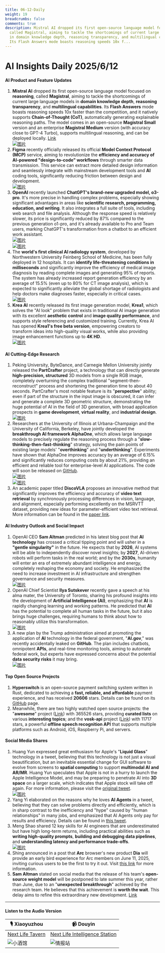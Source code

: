 ```yaml
---
title: 06-12-Daily
weight: 19
breadcrumbs: false
comments: true
description: Mistral AI dropped its first open-source language model focused on reasoning,
  called Magistral, aiming to tackle the shortcomings of current large language models
  in domain knowledge depth, reasoning transparency, and multilingual capabilities.
  Its Flash Answers mode boasts reasoning speeds 10x f...
---
```

# AI Insights Daily 2025/6/12

#### **AI Product and Feature Updates**

1.  **Mistral AI** dropped its first open-source language model focused on **reasoning**, called **Magistral**, aiming to tackle the shortcomings of current large language models in **domain knowledge depth**, **reasoning transparency**, and **multilingual capabilities**. Its **Flash Answers** mode boasts reasoning speeds 10x faster than the competition, and it natively supports **Chain-of-Thought (CoT)**, automatically generating explainable reasoning paths. The model comes in an open-source **Magistral Small** version and an enterprise **Magistral Medium** version (with accuracy close to GPT-4 Turbo), supports multilingual reasoning, and can be deployed locally. [Link](https://mistral.ai/news/magistral)
     <br/> [![图片](https://assets-v2.circle.so/1ktkb1h1bolve7kykg6lziw7jov1)](https://assets-v2.circle.so/1ktkb1h1bolve7kykg6lziw7jov1) <br/>
2.  **Figma** recently officially released its official **Model Context Protocol (MCP)** service, aiming to revolutionize the **efficiency and accuracy of AI-powered "design-to-code" workflows** through smarter data transmission. This service can extract more detailed design information and seamlessly integrate with mainstream development tools and **AI** coding tools, significantly reducing friction between design and development.
     <br/> [![图片](https://autoproxy.justlikemaki.vip/?pp=https://pic.chinaz.com/2025/0611/6388523888922649161116355.jpg)](https://autoproxy.justlikemaki.vip/?pp=https://pic.chinaz.com/2025/0611/6388523888922649161116355.jpg) <br/>
3.  **OpenAI** recently launched **ChatGPT's brand-new upgraded model, o3-pro**. It's more precise in handling complex problems, especially showing significant advantages in areas like **scientific research, programming, education, and writing**. It also integrates a full suite of tools, including web search and file analysis. Although the response speed is relatively slower, its price is significantly reduced by 87% compared to the previous generation o1-pro, and it's already available to Pro and Team users, marking ChatGPT's transformation from a chatbot to an efficient work assistant.
     <br/> [![图片](https://autoproxy.justlikemaki.vip/?pp=https://pic.chinaz.com/2025/0611/6388522995750601489730264.png)](https://autoproxy.justlikemaki.vip/?pp=https://pic.chinaz.com/2025/0611/6388522995750601489730264.png) <br/> [![图片](https://autoproxy.justlikemaki.vip/?pp=https://pic.chinaz.com/2025/0611/6388522996825463752393708.png)](https://autoproxy.justlikemaki.vip/?pp=https://pic.chinaz.com/2025/0611/6388522996825463752393708.png) <br/>
4.  The **world's first clinical AI radiology system**, developed by Northwestern University Feinberg School of Medicine, has been fully deployed in 12 hospitals. It can **identify life-threatening conditions in milliseconds** and significantly improve the efficiency of medical image diagnosis by reading complete images and generating 95% of reports. The system has already increased report generation efficiency by an average of 15.5% (even up to 80% for CT image analysis), which is expected to significantly alleviate the global shortage of radiologists and help doctors make diagnoses faster, especially in critical cases.
     <br/> [![图片](https://autoproxy.justlikemaki.vip/?pp=https://pic.chinaz.com/picmap/202307181418295015_2.jpg)](https://autoproxy.justlikemaki.vip/?pp=https://pic.chinaz.com/picmap/202307181418295015_2.jpg) <br/>
5.  **Krea AI** recently released its first image generation model, **Krea1**, which solves the "AI look" problem that exists in traditional AI image generation with its excellent **aesthetic control** and **image quality performance**, and supports style referencing and customized training. Currently, Krea AI has opened **Krea1's free beta version**, empowering creators to transform ideas into high-quality visual works, while also providing image enhancement functions up to **4K HD**.
     <br/> [![图片](https://autoproxy.justlikemaki.vip/?pp=https://pic.chinaz.com/2025/0611/6388522900588735216957802.png)](https://autoproxy.justlikemaki.vip/?pp=https://pic.chinaz.com/2025/0611/6388522900588735216957802.png) <br/>

#### **AI Cutting-Edge Research**

1.  Peking University, ByteDance, and Carnegie Mellon University jointly released the **PartCrafter** project, a technology that can directly generate **high-precision, structured** 3D models from a single RGB image, completely overturning the complex traditional "segment-then-reconstruct" process and shortening the generation time to about 40 seconds. PartCrafter's most notable feature is its "**perspective**" ability; even if part of the structure in the input image is obscured, it can infer and generate a complete 3D geometric structure, demonstrating the huge potential of AI in the field of 3D generation, with broad application prospects in **game development**, **virtual reality**, and **industrial design**.
     <br/> [![图片](https://autoproxy.justlikemaki.vip/?pp=https://pic.chinaz.com/2025/0611/6388525842061362121470345.png)](https://autoproxy.justlikemaki.vip/?pp=https://pic.chinaz.com/2025/0611/6388525842061362121470345.png) <br/>
2.  Researchers at the University of Illinois at Urbana-Champaign and the University of California, Berkeley, have jointly developed the **breakthrough AI framework AlphaOne**, which allows large language models to precisely regulate the reasoning process through a "**slow-thinking-then-fast-thinking**" strategy, solving the pain points of existing large models' "**overthinking**" and "**underthinking**". Experiments have shown that AlphaOne improves accuracy by an average of 6.15% and significantly reduces computing costs by about 21%, providing an efficient and reliable tool for enterprise-level AI applications. The code will soon be released on [GitHub](https://github.com/ASTRAL-Group/AlphaOne).
     <br/> [![图片](https://autoproxy.justlikemaki.vip/?pp=https://pic.chinaz.com/2025/0611/6388523084741801708351334.png)](https://autoproxy.justlikemaki.vip/?pp=https://pic.chinaz.com/2025/0611/6388523084741801708351334.png) <br/> [![图片](https://autoproxy.justlikemaki.vip/?pp=https://pic.chinaz.com/2025/0611/6388523085448158916607664.png)](https://autoproxy.justlikemaki.vip/?pp=https://pic.chinaz.com/2025/0611/6388523085448158916607664.png) <br/>
3.  An academic paper titled **DiscoVLA** proposes an innovative method that significantly improves the efficiency and accuracy of **video text retrieval** by synchronously processing differences in vision, language, and alignment, especially performing excellently on the MSRVTT dataset, providing new ideas for parameter-efficient video text retrieval. More information can be found in the [paper link](https://arxiv.org/abs/2506.08887).

#### **AI Industry Outlook and Social Impact**

1.  OpenAI CEO **Sam Altman** predicted in his latest blog post that **AI technology** has crossed a critical tipping point and will usher in a **"gentle singularity"** in the future. He expects that by **2026**, AI systems will be able to independently discover novel insights; by **2027**, AI-driven robots will perform tasks in the real world; and by the **2030s**, humanity will enter an era of extremely abundant intelligence and energy, completely reshaping the economy and society. He emphasized the need to increase investment in AI infrastructure and strengthen governance and security measures.
     <br/> [![图片](https://autoproxy.justlikemaki.vip/?pp=https://pic.chinaz.com/picmap/202412271635331372_1.jpg)](https://autoproxy.justlikemaki.vip/?pp=https://pic.chinaz.com/picmap/202412271635331372_1.jpg) <br/>
2.  OpenAI Chief Scientist **Ilya Sutskever** recently gave a speech at his alma mater, the University of Toronto, sharing his profound insights into the development of **Artificial Intelligence (AI)**, emphasizing that **AI** is rapidly changing learning and working patterns. He predicted that **AI** has the potential to complete all human tasks in the future, but it also brings huge challenges, requiring humans to think about how to reasonably utilize this transformation.
     <br/> [![图片](https://autoproxy.justlikemaki.vip/?pp=https://pic.chinaz.com/picmap/202305291455510902_2.jpg)](https://autoproxy.justlikemaki.vip/?pp=https://pic.chinaz.com/picmap/202305291455510902_2.jpg) <br/>
3.  A new plan by the Trump administration aimed at promoting the application of **AI** technology in the federal government, "**AI.gov**," was recently accidentally leaked on **GitHub**. The plan includes chatbots, omnipotent **APIs**, and real-time monitoring tools, aiming to automate federal work, but experts have expressed concerns about the potential **data security risks** it may bring.
     <br/> [![图片](https://autoproxy.justlikemaki.vip/?pp=https://pic.chinaz.com/picmap/202304251756303409_0.jpg)](https://autoproxy.justlikemaki.vip/?pp=https://pic.chinaz.com/picmap/202304251756303409_0.jpg) <br/>

#### **Top Open Source Projects**

1.  **Hyperswitch** is an open-source payment switching system written in Rust, dedicated to achieving a **fast, reliable, and affordable** payment experience, and has received **20606** stars. Details can be found on its [GitHub](https://github.com/juspay/hyperswitch) page.
2.  Meanwhile, there are two highly watched open source projects: the "**awesome**" project ([Link](https://github.com/sindresorhus/awesome)) with 365526 stars, providing **curated lists** on various **interesting topics**; and the **vosk-api** project ([Link](https://github.com/alphacep/vosk-api)) with 11717 stars, a powerful **offline speech recognition API** that supports multiple platforms such as Android, iOS, Raspberry Pi, and servers.

#### **Social Media Shares**

1.  Huang Yun expressed great enthusiasm for Apple's "**Liquid Glass**" technology in a tweet, believing that this technology is not just a visual beautification, but an inevitable essential change for GUI software to evolve from screens to **spatial computing** to support **multimodal AI and AR/MR**. Huang Yun speculates that Apple is not in a hurry to launch the Apple Intelligence Model, and may be preparing to penetrate AI into **3D space** on a larger scale, which indicates that Apple stock will take off again. For more information, please visit the [original tweet](https://x.com/huangyun_122/status/1932810735194943909).
     <br/> [![图片](https://pbs.twimg.com/media/GtJGO_QbMAQcGq3?format=jpg&name=orig)](https://pbs.twimg.com/media/GtJGO_QbMAQcGq3?format=jpg&name=orig) <br/>
2.  Yang Yi elaborated on the reasons why he loves **AI Agents** in a tweet, believing that they can solve problems directly and efficiently, which is in sharp contrast to the inefficiency and "hype" caused by "human relationships" in many jobs, and emphasized that AI Agents only pay for results and efficiency. Details can be found in [this tweet](https://x.com/Yangyixxxx/status/1932777869639626876).
3.  Meng Shao shared 12 key skills for AI engineers that are underestimated but have high long-term returns, including practical abilities such as **writing high-quality prompts**, **building and debugging data pipelines**, and **understanding latency and performance trade-offs**.
     <br/> [![图片](https://pbs.twimg.com/media/GtJboRPbMAAQRyC?format=jpg&name=orig)](https://pbs.twimg.com/media/GtJboRPbMAAQRyC?format=orig) <br/>
4.  Shing announced in a post that **Arc** browser's new product **Dia** will provide an early bird experience for Arc members on June 11, 2025, inviting curious users to be the first to try it out. Visit [this link](https://x.com/shing19_eth/status/1932686185434063352) for more information.
5.  **Sam Altman** stated on social media that the release of his team's **open-source weight model** will be postponed to late summer this year, rather than June, due to an "**unexpected breakthrough**" achieved by the research team. He believes that this achievement is **worth the wait**. This delay aims to refine this extraordinary new development. [Link](https://x.com/dotey/status/1932584576276210004)

---

#### **Listen to the Audio Version**

| 🎙️ **Xiaoyuzhou** | 📹 **Douyin** |
| --- | --- |
| [Next Life Tavern](https://www.xiaoyuzhoufm.com/podcast/683c62b7c1ca9cf575a5030e)  |   [Next Life Intelligence Station](https://www.douyin.com/user/MS4wLjABAAAAwpwqPQlu38sO38VyWgw9ZjDEnN4bMR5j8x111UxpseHR9DpB6-CveI5KRXOWuFwG)|
| ![小酒馆](https://s1.imagehub.cc/images/2025/06/24/f959f7984e9163fc50d3941d79a7f262.md.png) | ![情报站](https://s1.imagehub.cc/images/2025/06/24/7fc30805eeb831e1e2baa3a240683ca3.md.png) |